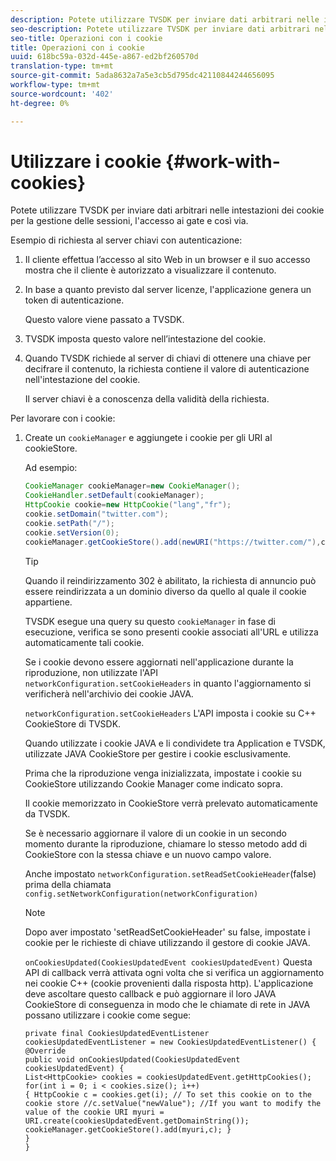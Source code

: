 ```yaml
---
description: Potete utilizzare TVSDK per inviare dati arbitrari nelle intestazioni dei cookie per la gestione delle sessioni, l'accesso ai gate e così via.
seo-description: Potete utilizzare TVSDK per inviare dati arbitrari nelle intestazioni dei cookie per la gestione delle sessioni, l'accesso ai gate e così via.
seo-title: Operazioni con i cookie
title: Operazioni con i cookie
uuid: 618bc59a-032d-445e-a867-ed2bf260570d
translation-type: tm+mt
source-git-commit: 5ada8632a7a5e3cb5d795dc42110844244656095
workflow-type: tm+mt
source-wordcount: '402'
ht-degree: 0%

---
```



# Utilizzare i cookie {#work-with-cookies}

Potete utilizzare TVSDK per inviare dati arbitrari nelle intestazioni dei cookie per la gestione delle sessioni, l&#39;accesso ai gate e così via.

Esempio di richiesta al server chiavi con autenticazione:

1. Il cliente effettua l’accesso al sito Web in un browser e il suo accesso mostra che il cliente è autorizzato a visualizzare il contenuto.
1. In base a quanto previsto dal server licenze, l&#39;applicazione genera un token di autenticazione.

   Questo valore viene passato a TVSDK.
1. TVSDK imposta questo valore nell’intestazione del cookie.
1. Quando TVSDK richiede al server di chiavi di ottenere una chiave per decifrare il contenuto, la richiesta contiene il valore di autenticazione nell&#39;intestazione del cookie.

   Il server chiavi è a conoscenza della validità della richiesta.

Per lavorare con i cookie:

1. Create un `cookieManager` e aggiungete i cookie per gli URI al cookieStore.

   Ad esempio:

   ```java
   CookieManager cookieManager=new CookieManager(); 
   CookieHandler.setDefault(cookieManager);  
   HttpCookie cookie=new HttpCookie("lang","fr"); 
   cookie.setDomain("twitter.com");  
   cookie.setPath("/"); 
   cookie.setVersion(0); 
   cookieManager.getCookieStore().add(newURI("https://twitter.com/"),cookie);
   ```

   >[!TIP]
   >
   >Quando il reindirizzamento 302 è abilitato, la richiesta di annuncio può essere reindirizzata a un dominio diverso da quello al quale il cookie appartiene.

   TVSDK esegue una query su questo `cookieManager` in fase di esecuzione, verifica se sono presenti cookie associati all&#39;URL e utilizza automaticamente tali cookie.

   Se i cookie devono essere aggiornati nell&#39;applicazione durante la riproduzione, non utilizzate l&#39;API `networkConfiguration.setCookieHeaders` in quanto l&#39;aggiornamento si verificherà nell&#39;archivio dei cookie JAVA.

   `networkConfiguration.setCookieHeaders` L&#39;API imposta i cookie su C++ CookieStore di TVSDK.

   Quando utilizzate i cookie JAVA e li condividete tra Application e TVSDK, utilizzate JAVA CookieStore per gestire i cookie esclusivamente.

   Prima che la riproduzione venga inizializzata, impostate i cookie su CookieStore utilizzando Cookie Manager come indicato sopra.

   Il cookie memorizzato in CookieStore verrà prelevato automaticamente da TVSDK.

   Se è necessario aggiornare il valore di un cookie in un secondo momento durante la riproduzione, chiamare lo stesso metodo add di CookieStore con la stessa chiave e un nuovo campo valore.

   Anche impostato
   `networkConfiguration.setReadSetCookieHeader`(false) prima della chiamata
   `config.setNetworkConfiguration(networkConfiguration)`

   >[!NOTE]
   >
   >Dopo aver impostato &#39;setReadSetCookieHeader&#39; su false, impostate i cookie per le richieste di chiave utilizzando il gestore di cookie JAVA.

   `onCookiesUpdated(CookiesUpdatedEvent cookiesUpdatedEvent)`
Questa API di callback verrà attivata ogni volta che si verifica un aggiornamento nei cookie C++ (cookie provenienti dalla risposta http). L&#39;applicazione deve ascoltare questo callback e può aggiornare il loro JAVA CookieStore di conseguenza in modo che le chiamate di rete in JAVA possano utilizzare i cookie come segue:

   ```
   private final CookiesUpdatedEventListener cookiesUpdatedEventListener = new CookiesUpdatedEventListener() {
   @Override
   public void onCookiesUpdated(CookiesUpdatedEvent cookiesUpdatedEvent) {
   List<HttpCookie> cookies = cookiesUpdatedEvent.getHttpCookies();
   for(int i = 0; i < cookies.size(); i++)
   { HttpCookie c = cookies.get(i); // To set this cookie on to the cookie store //c.setValue("newValue"); //If you want to modify the value of the cookie URI myuri = URI.create(cookiesUpdatedEvent.getDomainString()); cookieManager.getCookieStore().add(myuri,c); }
   }
   }
   ```
